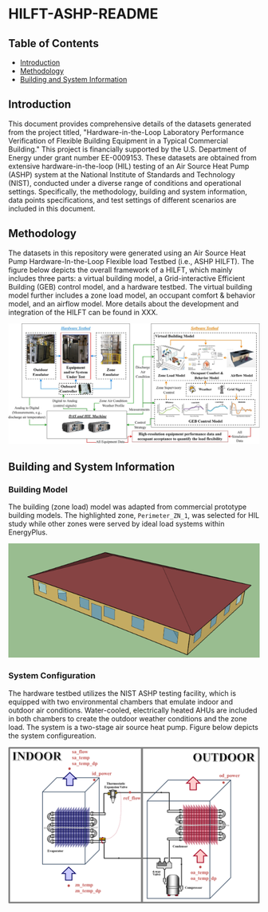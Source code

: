 # HILFT-ASHP-README

## Table of Contents
- [Introduction](#introduction)
- [Methodology](#methodology)
- [Building and System Information](#building-and-system-information)

## Introduction
This document provides comprehensive details of the datasets generated from the project titled, "Hardware-in-the-Loop Laboratory Performance Verification of Flexible Building Equipment in a Typical Commercial Building." This project is financially supported by the U.S. Department of Energy under grant number EE-0009153. These datasets are obtained from extensive hardware-in-the-loop (HIL) testing of an Air Source Heat Pump (ASHP) system at the National Institute of Standards and Technology (NIST), conducted under a diverse range of conditions and operational settings. Specifically, the methodology, building and system information, data points specifications, and test settings of different scenarios are included in this document.

## Methodology
The datasets in this repository were generated using an Air Source Heat Pump Hardware-In-the-Loop Flexible load Testbed (i.e., ASHP HILFT). The figure below depicts the overall framework of a HILFT, which mainly includes three parts: a virtual building model, a Grid-interactive Efficient Building (GEB) control model, and a hardware testbed. The virtual building model further includes a zone load model, an occupant comfort & behavior model, and an airflow model. More details about the development and integration of the HILFT can be found in XXX.

![Framework of the HILFT and Associated Data Flow Schema](assets/hil_approach.jpg)

## Building and System Information
### Building Model
The building (zone load) model was adapted from commercial prototype building models. The highlighted zone, `Perimeter_ZN_1`, was selected for HIL study while other zones were served by ideal load systems within EnergyPlus. 

![Small Office Building](assets/small_office_building.png)

### System Configuration
The hardware testbed utilizes the NIST ASHP testing facility, which is equipped with two environmental chambers that emulate indoor and outdoor air conditions. Water-cooled, electrically heated AHUs are included in both chambers to create the outdoor weather conditions and the zone load. The system is a two-stage air source heat pump. Figure below depicts the system configureation.

![Air Source Heat Pump](assets/ashp_diagram.png)

